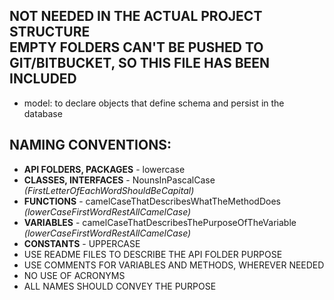 ## NOT NEEDED IN THE ACTUAL PROJECT STRUCTURE <br />EMPTY FOLDERS CAN'T BE PUSHED TO GIT/BITBUCKET, SO THIS FILE HAS BEEN INCLUDED

+ model: to declare objects that define schema and persist in the database

## NAMING CONVENTIONS:
+ **API FOLDERS, PACKAGES** - lowercase  
+ **CLASSES, INTERFACES** - NounsInPascalCase *(FirstLetterOfEachWordShouldBeCapital)*
+ **FUNCTIONS** - camelCaseThatDescribesWhatTheMethodDoes *(lowerCaseFirstWordRestAllCamelCase)*
+ **VARIABLES** - camelCaseThatDescribesThePurposeOfTheVariable *(lowerCaseFirstWordRestAllCamelCase)*
+ **CONSTANTS** - UPPERCASE
+ USE README FILES TO DESCRIBE THE API FOLDER PURPOSE
+ USE COMMENTS FOR VARIABLES AND METHODS, WHEREVER NEEDED
+ NO USE OF ACRONYMS
+ ALL NAMES SHOULD CONVEY THE PURPOSE